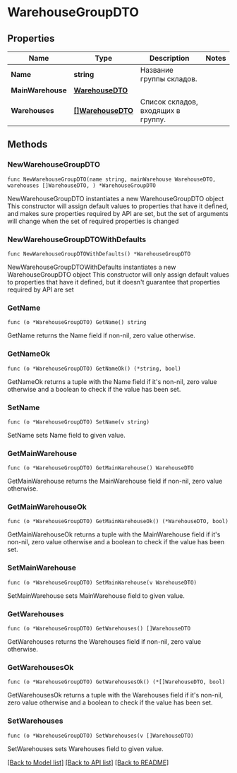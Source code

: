 # WarehouseGroupDTO

## Properties

Name | Type | Description | Notes
------------ | ------------- | ------------- | -------------
**Name** | **string** | Название группы складов. | 
**MainWarehouse** | [**WarehouseDTO**](WarehouseDTO.md) |  | 
**Warehouses** | [**[]WarehouseDTO**](WarehouseDTO.md) | Список складов, входящих в группу. | 

## Methods

### NewWarehouseGroupDTO

`func NewWarehouseGroupDTO(name string, mainWarehouse WarehouseDTO, warehouses []WarehouseDTO, ) *WarehouseGroupDTO`

NewWarehouseGroupDTO instantiates a new WarehouseGroupDTO object
This constructor will assign default values to properties that have it defined,
and makes sure properties required by API are set, but the set of arguments
will change when the set of required properties is changed

### NewWarehouseGroupDTOWithDefaults

`func NewWarehouseGroupDTOWithDefaults() *WarehouseGroupDTO`

NewWarehouseGroupDTOWithDefaults instantiates a new WarehouseGroupDTO object
This constructor will only assign default values to properties that have it defined,
but it doesn't guarantee that properties required by API are set

### GetName

`func (o *WarehouseGroupDTO) GetName() string`

GetName returns the Name field if non-nil, zero value otherwise.

### GetNameOk

`func (o *WarehouseGroupDTO) GetNameOk() (*string, bool)`

GetNameOk returns a tuple with the Name field if it's non-nil, zero value otherwise
and a boolean to check if the value has been set.

### SetName

`func (o *WarehouseGroupDTO) SetName(v string)`

SetName sets Name field to given value.


### GetMainWarehouse

`func (o *WarehouseGroupDTO) GetMainWarehouse() WarehouseDTO`

GetMainWarehouse returns the MainWarehouse field if non-nil, zero value otherwise.

### GetMainWarehouseOk

`func (o *WarehouseGroupDTO) GetMainWarehouseOk() (*WarehouseDTO, bool)`

GetMainWarehouseOk returns a tuple with the MainWarehouse field if it's non-nil, zero value otherwise
and a boolean to check if the value has been set.

### SetMainWarehouse

`func (o *WarehouseGroupDTO) SetMainWarehouse(v WarehouseDTO)`

SetMainWarehouse sets MainWarehouse field to given value.


### GetWarehouses

`func (o *WarehouseGroupDTO) GetWarehouses() []WarehouseDTO`

GetWarehouses returns the Warehouses field if non-nil, zero value otherwise.

### GetWarehousesOk

`func (o *WarehouseGroupDTO) GetWarehousesOk() (*[]WarehouseDTO, bool)`

GetWarehousesOk returns a tuple with the Warehouses field if it's non-nil, zero value otherwise
and a boolean to check if the value has been set.

### SetWarehouses

`func (o *WarehouseGroupDTO) SetWarehouses(v []WarehouseDTO)`

SetWarehouses sets Warehouses field to given value.



[[Back to Model list]](../README.md#documentation-for-models) [[Back to API list]](../README.md#documentation-for-api-endpoints) [[Back to README]](../README.md)


